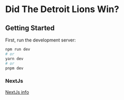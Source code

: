 # Did The Detroit Lions Win?

## Getting Started

First, run the development server:

```bash
npm run dev
# or
yarn dev
# or
pnpm dev
```

### NextJs
[NextJs info](https://github.com/lcborn4/didlionswin/blob/master/Documentation/NextJs.md)
